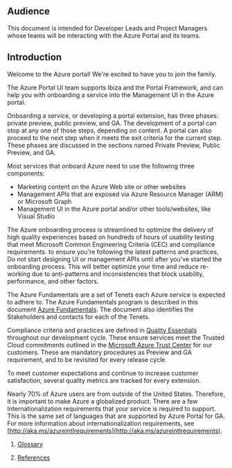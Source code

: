 <a name="portalfxExtensionsForProgramManagersIntro"></a>
<!-- link to this document is [portalfx-extensions-forProgramManagers-intro.md]()
-->

## Audience

This document is intended for Developer Leads and Project Managers whose teams will be interacting with the Azure Portal and its teams.


## Introduction

Welcome to the Azure portal! We're excited to have you to join the family.

The Azure Portal UI team supports Ibiza and the Portal Framework, and can help you with onboarding a service into the Management UI in the Azure portal.

Onboarding a service, or developing a portal extension, has three phases: private preview, public preview, and GA.  The development of a portal can stop at any one of those steps, depending on content.  A portal can also proceed to the next step when it meets the exit criteria for the current step. These phases are discussed in the sections named Private Preview, Public Preview, and GA. 

Most services that onboard Azure need to use the following three components:
* Marketing content on the Azure Web site or other websites
* Management APIs that are exposed via Azure Resource Manager (ARM) or Microsoft Graph
* Management UI in the Azure portal and/or other tools/websites, like Visual Studio

The Azure onboarding process is streamlined to optimize the delivery of high quality experiences based on hundreds of hours of usability testing that meet Microsoft Common Engineering Criteria (CEC) and compliance requirements. to ensure you're following the latest patterns and practices, Do not start designing UI or management APIs until after you've started the onboarding process. This will better optimize your time and reduce re-working due to anti-patterns and inconsistencies that block usability, performance, and other factors.

The Azure Fundamentals are a set of Tenets each Azure service is expected to adhere to. The Azure Fundamentals program is described in this document 
[Azure Fundamentals](https://microsoft.sharepoint.com/:w:/r/teams/WAG/EngSys/_layouts/15/Doc.aspx?sourcedoc=%7BF5B821BC-31C4-4042-ADB5-5EBF4D8B408D%7D&file=Azure%20Fundamentals%20Proposal.docx&action=edit&mobileredirect=true). The document also identifies the Stakeholders and contacts for each of the Tenets.

Compliance criteria and practices are defined in [Quality Essentials](https://microsoft.sharepoint.com/teams/QualityEssentials/SitePages/GettingStarted.aspx) throughout our development cycle. These ensure services meet the Trusted Cloud commitments outlined in the [Microsoft Azure Trust Center](http://azure.microsoft.com/en-us/support/trust-center/) for our customers. These are mandatory procedures as Preview and GA requirement, and to be revisited for every release cycle. 

To meet customer expectations and continue to increase customer satisfaction, several quality metrics are tracked for every extension.

Nearly 70% of Azure users are from outside of the United States. Therefore, it is important to make Azure a globalized product. There are a few Internationalization requirements that your service is required to support. This is the same set of languages that are supported by Azure Portal for GA. For more information about internationalization requirements, see [http://aka.ms/azureintlrequirements](http://aka.ms/azureintlrequirements). 

1. [Glossary](portalfx-extensions-forProgramManagers-glossary.md)

1. [References](portalfx-extensions-forProgramManagers-references.md)